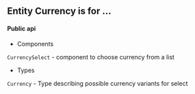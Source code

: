 ## Entity Currency is for ...



#### Public api

- Components

`CurrencySelect` - component to choose currency from a list

- Types

`Currency` - Type describing possible currency variants for select 
